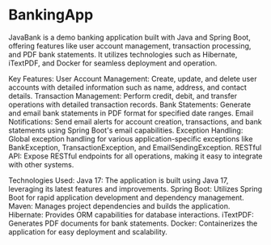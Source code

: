 # BankingApp
JavaBank is a demo banking application built with Java and Spring Boot, offering features like user account management, transaction processing, and PDF bank statements. It utilizes technologies such as Hibernate, iTextPDF, and Docker for seamless deployment and operation.

Key Features:
User Account Management: Create, update, and delete user accounts with detailed information such as name, address, and contact details.
Transaction Management: Perform credit, debit, and transfer operations with detailed transaction records.
Bank Statements: Generate and email bank statements in PDF format for specified date ranges.
Email Notifications: Send email alerts for account creation, transactions, and bank statements using Spring Boot's email capabilities.
Exception Handling: Global exception handling for various application-specific exceptions like BankException, TransactionException, and EmailSendingException.
RESTful API: Expose RESTful endpoints for all operations, making it easy to integrate with other systems.

Technologies Used:
Java 17: The application is built using Java 17, leveraging its latest features and improvements.
Spring Boot: Utilizes Spring Boot for rapid application development and dependency management.
Maven: Manages project dependencies and builds the application.
Hibernate: Provides ORM capabilities for database interactions.
iTextPDF: Generates PDF documents for bank statements.
Docker: Containerizes the application for easy deployment and scalability.
